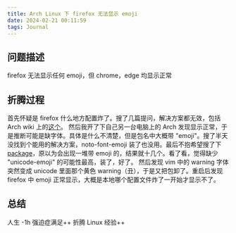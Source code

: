 ```yaml
---
title: Arch Linux 下 firefox 无法显示 emoji
date: 2024-02-21 00:11:59
tags: Journal
---
```


## 问题描述

firefox 无法显示任何 emoji，但 chrome，edge 均显示正常

## 折腾过程

首先怀疑是 firefox 什么地方配置炸了。搜了几篇提问，解决方案都无效，包括 Arch wiki 上的[这个](https://wiki.archlinuxcn.org/wiki/Firefox#%E5%AD%97%E4%BD%93%E9%97%AE%E9%A2%98)。
然后我开了下自己另一台电脑上的 Arch 发现显示正常，于是推断可能是缺字体。具体是什么不清楚，但是包名中大概带 "emoji"。搜了半天没找到个能用的解决方案，noto-font-emoji 装了也没用。最后不抱希望搜了下[package](https://archlinux.org/packages/)，原以为会出现一堆带 emoji 的，结果就十几个。看了看，觉得缺少 "unicode-emoji" 的可能性最高，装了，好了。
然后发现 vim 中的 warning 字体突然变成 unicode 里面那个黄色 warning（丑），于是又把包卸了。重启后发现 firefox 中 emoji 正常显示，大概是本地哪个配置文件炸了一开始才显示不了。

## 总结

人生 -1h
强迫症满足++
折腾 Linux 经验++

